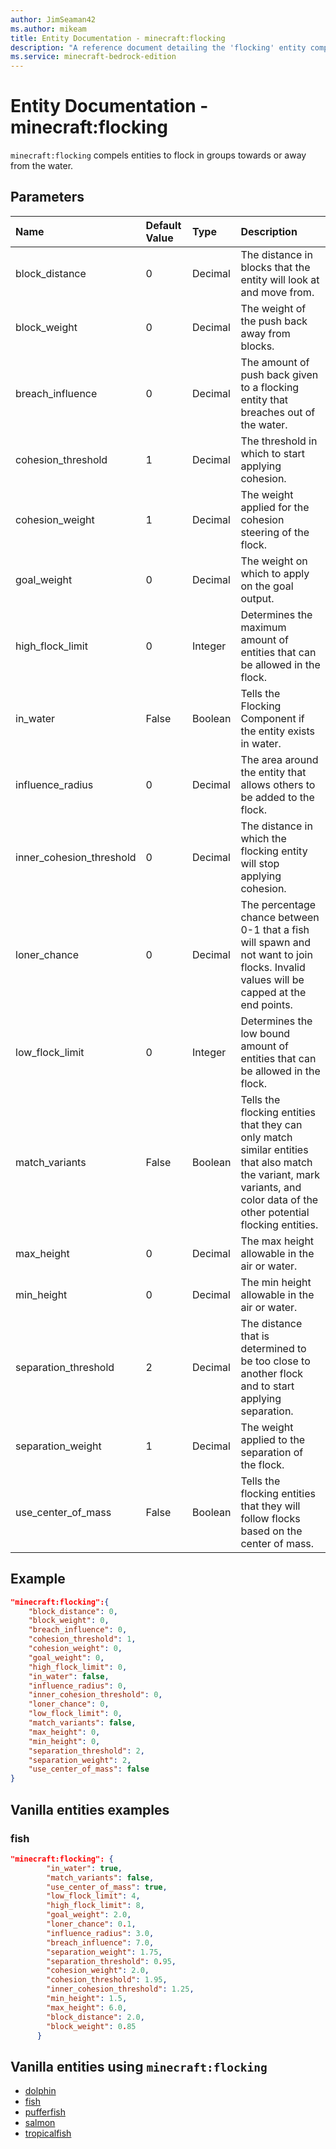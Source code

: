 ```yaml
---
author: JimSeaman42
ms.author: mikeam
title: Entity Documentation - minecraft:flocking
description: "A reference document detailing the 'flocking' entity component"
ms.service: minecraft-bedrock-edition
---
```


# Entity Documentation - minecraft:flocking

`minecraft:flocking` compels entities to flock in groups towards or away from the water.

## Parameters

|Name |Default Value  |Type  |Description  |
|:----------|:----------|:----------|:----------|
| block_distance| 0| Decimal| The distance in blocks that the entity will look at and move from. |
| block_weight| 0| Decimal| The weight of the push back away from blocks. |
| breach_influence| 0| Decimal| The amount of push back given to a flocking entity that breaches out of the water. |
| cohesion_threshold| 1| Decimal| The threshold in which to start applying cohesion. |
| cohesion_weight| 1| Decimal| The weight applied for the cohesion steering of the flock. |
| goal_weight| 0| Decimal| The weight on which to apply on the goal output. |
| high_flock_limit| 0| Integer| Determines the maximum amount of entities that can be allowed in the flock. |
| in_water| False| Boolean| Tells the Flocking Component if the entity exists in water. |
| influence_radius| 0| Decimal| The area around the entity that allows others to be added to the flock. |
| inner_cohesion_threshold| 0| Decimal| The distance in which the flocking entity will stop applying cohesion. |
| loner_chance| 0| Decimal| The percentage chance between 0-1 that a fish will spawn and not want to join flocks. Invalid values will be capped at the end points. |
| low_flock_limit| 0| Integer| Determines the low bound amount of entities that can be allowed in the flock. |
| match_variants| False| Boolean| Tells the flocking entities that they can only match similar entities that also match the variant, mark variants, and color data of the other potential flocking entities. |
| max_height| 0| Decimal| The max height allowable in the air or water. |
| min_height| 0| Decimal| The min height allowable in the air or water. |
| separation_threshold| 2| Decimal| The distance that is determined to be too close to another flock and to start applying separation. |
| separation_weight| 1| Decimal| The weight applied to the separation of the flock. |
| use_center_of_mass| False| Boolean| Tells the flocking entities that they will follow flocks based on the center of mass. |

## Example

```json
"minecraft:flocking":{
    "block_distance": 0,
    "block_weight": 0,
    "breach_influence": 0,
    "cohesion_threshold": 1,
    "cohesion_weight": 0,
    "goal_weight": 0,
    "high_flock_limit": 0,
    "in_water": false,
    "influence_radius": 0,
    "inner_cohesion_threshold": 0,
    "loner_chance": 0,
    "low_flock_limit": 0,
    "match_variants": false,
    "max_height": 0,
    "min_height": 0,
    "separation_threshold": 2,
    "separation_weight": 2,
    "use_center_of_mass": false
}
```

## Vanilla entities examples

### fish

```json
"minecraft:flocking": {
        "in_water": true,
        "match_variants": false,
        "use_center_of_mass": true,
        "low_flock_limit": 4,
        "high_flock_limit": 8,
        "goal_weight": 2.0,
        "loner_chance": 0.1,
        "influence_radius": 3.0,
        "breach_influence": 7.0,
        "separation_weight": 1.75,
        "separation_threshold": 0.95,
        "cohesion_weight": 2.0,
        "cohesion_threshold": 1.95,
        "inner_cohesion_threshold": 1.25,
        "min_height": 1.5,
        "max_height": 6.0,
        "block_distance": 2.0,
        "block_weight": 0.85
      }
```

## Vanilla entities using `minecraft:flocking`

- [dolphin](../../../../Source/VanillaBehaviorPack_Snippets/entities/dolphin.md)
- [fish](../../../../Source/VanillaBehaviorPack_Snippets/entities/fish.md)
- [pufferfish](../../../../Source/VanillaBehaviorPack_Snippets/entities/pufferfish.md)
- [salmon](../../../../Source/VanillaBehaviorPack_Snippets/entities/salmon.md)
- [tropicalfish](../../../../Source/VanillaBehaviorPack_Snippets/entities/tropicalfish.md)